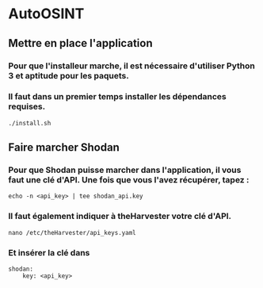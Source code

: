 # AutoOSINT

## Mettre en place l'application

### Pour que l'installeur marche, il est nécessaire d'utiliser Python 3 et aptitude pour les paquets.

### Il faut dans un premier temps installer les dépendances requises.
```
./install.sh
```

## Faire marcher Shodan

### Pour que Shodan puisse marcher dans l'application, il vous faut une clé d'API. Une fois que vous l'avez récupérer, tapez : 
```
echo -n <api_key> | tee shodan_api.key
```

### Il faut également indiquer à theHarvester votre clé d'API. 
```
nano /etc/theHarvester/api_keys.yaml

```
### Et insérer la clé dans
```
shodan:
    key: <api_key>
```